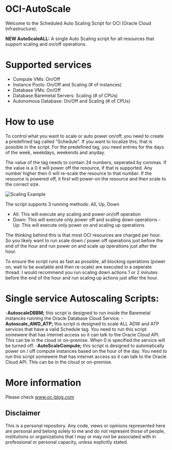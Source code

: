 # OCI-AutoScale

Welcome to the Scheduled Auto Scaling Script for OCI (Oracle Cloud Infrastructure).

**NEW AutoScaleALL:** A single Auto Scaling script for all resources that support scaling and on/off operations.

# Supported services
- Compute VMs: On/Off
- Instance Pools: On/Off and Scaling (# of instances)
- Database VMs: On/Off
- Database Baremetal Servers: Scaling (# of CPUs)
- Autonomous Database: On/Off and Scaling (# of CPUs)

# How to use
To control what you want to scale or auto power on/off, you need to create a predefined tag called "Schedule". If you want to
localize this, that is possible in the script. For the predefined tag, you need entries for the days of the week, weekdays, weekends and anyday.

The value of the tag needs to contain 24 numbers, seperated by commas. If the value is a 0 it will power off the resource,
if that is supported. Any number higher then 0 will re-scale the resource to that number. If the resource is
powered off, it first will power-on the resource and then scale to the correct size.

![Scaling Example](https://www.oc-blog.com/wp-content/uploads/2018/09/atp_scale-1024x445.png)

The script supports 3 running methods: All, Up, Down

- All: This will execute any scaling and power on/off operation
- Down: This will execute only power off and scaling down operations
-Up: This will execute only power on and scaling up operations

The thinking behind this is that most OCI resources are charged per hour. So you likely want to run scale down / power off operations 
just before the end of the hour and run power on and scale up operations just after the hour.

To ensure the script runs as fast as possible, all blocking operations (power on, wait to be available and then re-scale) are executed in a seperate thread. I would recommend you run scaling down actions 1 or 2 minutes before the end of the hour and run scaling up actions just after the hour.

# Single service Autoscaling Scripts:
-**AutoscaleDBBM;** this script is designed to run inside the Baremetal instances running the Oracle Database Cloud Service.
-**Autoscale_AWD_ATP;** this script is designed to scale ALL ADW and ATP services that have a valid Schedule tag. You need to run this script somewere that has internet access so it can talk to the Oracle Cloud API. This can be in the cloud or on-premise. When 0 is specified the service will be turned off.
-**AutoScaleCompute;** this script is designed to automatically power on / off compute instances based on the hour of the day. You need to run this script somewere that has internet access so it can talk to the Oracle Cloud API. This can be in the cloud or on-premise.


# More information
Please check www.oc-blog.com


## Disclaimer
This is a personal repository. Any code, views or opinions represented here are personal and belong solely to me and do not represent those of people, institutions or organizations that I may or may not be associated with in professional or personal capacity, unless explicitly stated.
